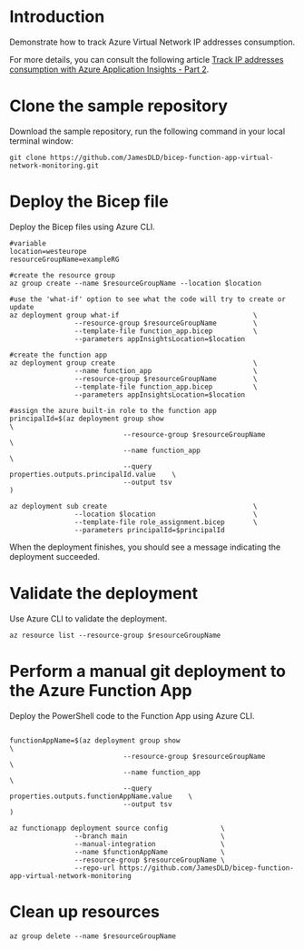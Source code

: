 # Introduction

Demonstrate how to track Azure Virtual Network IP addresses consumption.

For more details, you can consult the following article [Track IP addresses consumption with Azure Application Insights - Part 2](https://medium.com/@jamesdld23/track-ip-addresses-consumption-with-azure-application-insights-part-2-71243f1f7ddb).

# Clone the sample repository

Download the sample repository, run the following command in your local terminal window:

```
git clone https://github.com/JamesDLD/bicep-function-app-virtual-network-monitoring.git

```

# Deploy the Bicep file

Deploy the Bicep files using Azure CLI.

```
#variable
location=westeurope
resourceGroupName=exampleRG

#create the resource group
az group create --name $resourceGroupName --location $location

#use the 'what-if' option to see what the code will try to create or update
az deployment group what-if                                 \
                --resource-group $resourceGroupName         \
                --template-file function_app.bicep          \
                --parameters appInsightsLocation=$location 

#create the function app
az deployment group create                                  \
                --name function_app                         \
                --resource-group $resourceGroupName         \
                --template-file function_app.bicep          \
                --parameters appInsightsLocation=$location

#assign the azure built-in role to the function app
principalId=$(az deployment group show                                      \
                            --resource-group $resourceGroupName             \
                            --name function_app                             \
                            --query properties.outputs.principalId.value    \
                            --output tsv                                    )

az deployment sub create                                    \
                --location $location                        \
                --template-file role_assignment.bicep       \
                --parameters principalId=$principalId     

```

When the deployment finishes, you should see a message indicating the deployment succeeded.

# Validate the deployment

Use Azure CLI to validate the deployment.

```
az resource list --resource-group $resourceGroupName

```

# Perform a manual git deployment to the Azure Function App

Deploy the PowerShell code to the Function App using Azure CLI.

```

functionAppName=$(az deployment group show                                      \
                            --resource-group $resourceGroupName                 \
                            --name function_app                                 \
                            --query properties.outputs.functionAppName.value    \
                            --output tsv                                        )

az functionapp deployment source config             \
                --branch main                       \
                --manual-integration                \
                --name $functionAppName             \
                --resource-group $resourceGroupName \
                --repo-url https://github.com/JamesDLD/bicep-function-app-virtual-network-monitoring

```

# Clean up resources

```
az group delete --name $resourceGroupName

```
